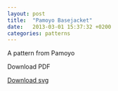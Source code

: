 ```yaml
---
layout: post
title:  "Pamoyo Basejacket"
date:   2013-03-01 15:37:32 +0200
categories: patterns
---
```


A pattern from Pamoyo

Download PDF

[Download svg](/patterns/pamoyo-basejacket/pamoyo_jacket5_fullsize.svg)